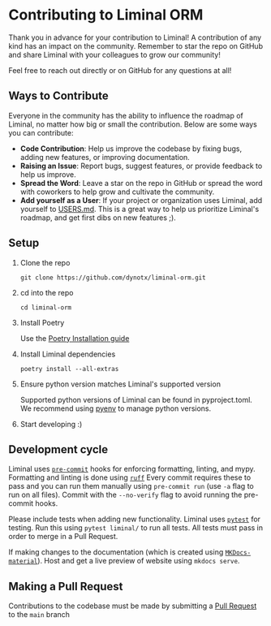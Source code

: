 # Contributing to Liminal ORM

Thank you in advance for your contribution to Liminal! A contribution of any kind has an impact on the community. Remember to star the repo on GitHub and share Liminal with your colleagues to grow our community!

Feel free to reach out directly or on GitHub for any questions at all!

## Ways to Contribute

Everyone in the community has the ability to influence the roadmap of Liminal, no matter how big or small the contribution. Below are some ways you can contribute:

- **Code Contribution**: Help us improve the codebase by fixing bugs, adding new features, or improving documentation.
- **Raising an Issue**: Report bugs, suggest features, or provide feedback to help us improve.
- **Spread the Word**: Leave a star on the repo in GitHub or spread the word with coworkers to help grow and cultivate the community.
- **Add yourself as a User**: If your project or organization uses Liminal, add yourself to [USERS.md](https://github.com/dynotx/liminal-orm/blob/main/USERS.md). This is a great way to help us prioritize Liminal's roadmap, and get first dibs on new features ;).

## Setup

1. Clone the repo

    `git clone https://github.com/dynotx/liminal-orm.git`

2. cd into the repo

    `cd liminal-orm`

3. Install Poetry

    Use the [Poetry Installation guide](https://python-poetry.org/docs/#installing-with-pipx)

3. Install Liminal dependencies

    `poetry install --all-extras`

4. Ensure python version matches Liminal's supported version

    Supported python versions of Liminal can be found in pyproject.toml. We recommend using [pyenv](https://github.com/pyenv/pyenv) to manage python versions.

5. Start developing :)

## Development cycle

Liminal uses [`pre-commit`](https://pre-commit.com/) hooks for enforcing formatting, linting, and mypy. Formatting and linting is done using [`ruff`](https://docs.astral.sh/ruff/) Every commit requires these to pass and you can run them manually using `pre-commit run` (use `-a` flag to run on all files). Commit with the `--no-verify` flag to avoid running the pre-commit hooks.

Please include tests when adding new functionality. Liminal uses [`pytest`](https://docs.pytest.org/en/stable/) for testing. Run this using `pytest liminal/` to run all tests. All tests must pass in order to merge in a Pull Request.

If making changes to the documentation (which is created using [`MKDocs-material`](https://squidfunk.github.io/mkdocs-material/)). Host and get a live preview of website using `mkdocs serve`.

## Making a Pull Request

Contributions to the codebase must be made by submitting a [Pull Request](https://github.com/dynotx/liminal-orm/pulls) to the `main` branch
